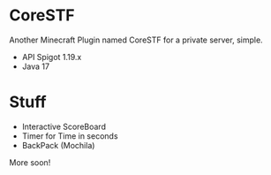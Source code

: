 # CoreSTF
Another Minecraft Plugin named CoreSTF for a private server, simple.

- API Spigot 1.19.x
- Java 17

# Stuff
- Interactive ScoreBoard
- Timer for Time in seconds
- BackPack (Mochila)


More soon!
